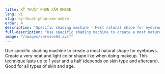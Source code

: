 ```yaml
---
title: KỸ THUẬT PHUN XĂM OMBRÉ
lang: vi
slug: ky-thuat-phun-xam-ombre
order: 4
description: "Specific shading machine - Most natural shape for eyebrows. Create a very neat and light color shape like when doing makeup."
full-description: "Use specific shading machine to create a most natural shape for eyebrows. Create a very neat and light color shape like when doing makeup. This technique lasts up to 1 year and a half (depends on skin type and aftercare). Good for all types of skin and age."
image: "/images/service04.avif"
---
```

Use specific shading machine to create a most natural shape for eyebrows. Create a very neat and light color shape like when doing makeup. This technique lasts up to 1 year and a half (depends on skin type and aftercare). Good for all types of skin and age.
